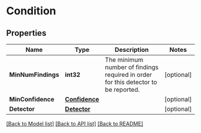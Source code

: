 # Condition

## Properties

Name | Type | Description | Notes
------------ | ------------- | ------------- | -------------
**MinNumFindings** | **int32** | The minimum number of findings required in order for this detector to be reported. | [optional] 
**MinConfidence** | [**Confidence**](Confidence.md) |  | [optional] 
**Detector** | [**Detector**](Detector.md) |  | [optional] 

[[Back to Model list]](../README.md#documentation-for-models) [[Back to API list]](../README.md#documentation-for-api-endpoints) [[Back to README]](../README.md)


